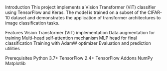 Introduction
This project implements a Vision Transformer (ViT) classifier using TensorFlow and Keras. The model is trained on a subset of the CIFAR-10 dataset and demonstrates the application of transformer architectures to image classification tasks.

Features
Vision Transformer (ViT) implementation
Data augmentation for training
Multi-head self-attention mechanism
MLP head for final classification
Training with AdamW optimizer
Evaluation and prediction utilities

Prerequisites
Python 3.7+
TensorFlow 2.4+
TensorFlow Addons
NumPy
Matplotlib
